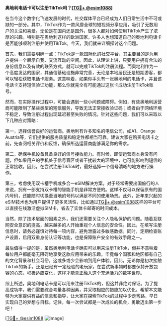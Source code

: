 **奥地利电话卡可以注册TikTok吗？[[TG💪+ @esim1088](https://t.me/s/esim1088)]**

在当今这个数字化飞速发展的时代，社交媒体平台已经成为人们日常生活中不可或缺的一部分。其中，TikTok作为一款风靡全球的短视频分享应用，吸引了无数用户的关注和喜爱。无论是在国内还是国外，很多人都对如何使用TikTok产生了浓厚的兴趣。特别是在奥地利这样的欧洲国家，许多人也想知道自己的奥地利电话卡是否能够顺利注册并使用TikTok。今天，我们就来详细探讨这个问题。

首先，我们需要明确一点：TikTok是一款国际化的社交平台，其主要目的是为用户提供一个展示自我、交流互动的空间。因此，从理论上讲，只要用户拥有合法的身份信息以及有效的联系方式，就可以完成TikTok的注册流程。而奥地利作为一个高度发达的国家，其通信基础设施非常完善，无论是本地居民还是短期游客，都可以轻松获取电话卡服务。这意味着，如果你手头有一张奥地利的电话卡，并且该电话卡支持短信验证功能，那么你就完全有可能通过这张卡成功注册TikTok账号。

然而，在实际操作过程中，可能会遇到一些小问题或障碍。例如，有些奥地利运营商可能限制了某些类型的短信服务，导致无法正常接收验证码；或者由于网络环境不稳定，导致注册过程出现延迟甚至失败的情况。针对这些问题，我们可以采取以下几种应对策略：

第一，选择信誉良好的运营商。奥地利有许多知名的电信公司，如A1、Orange Austria等，它们提供的服务质量和稳定性都相当可靠。建议大家在购买电话卡之前，先查阅相关评价和反馈，确保所选运营商能够满足你的需求。

第二，确保手机设备具备良好的信号接收能力。有时候，即使运营商本身没有问题，但如果用户的手机处于信号盲区或者干扰较大的环境中，也可能影响到短信的正常接收。因此，在尝试注册TikTok时，最好选择一个信号清晰的地方进行操作。

第三，考虑使用双卡槽手机或多合一eSIM解决方案。对于经常需要出国旅行的人来说，拥有一部支持双卡槽的智能手机是非常方便的。这样不仅可以保留原有的国内号码，还能随时切换至当地的号码以满足不同的使用场景。此外，近年来兴起的eSIM技术也为用户提供了更多灵活性，比如通过[TG💪+ @esim1088](https://t.me/s/esim1088)这样的平台可以直接在线激活虚拟SIM卡，省去了实体卡邮寄的时间成本。

当然，除了技术层面的因素之外，我们还需要关注个人隐私保护的问题。随着互联网安全意识的提高，越来越多的人开始重视个人信息的安全性。因此，在填写注册信息时，请务必谨慎对待每一项内容，避免泄露过多敏感数据。同时，定期检查账户设置，启用双重身份认证等功能，也是保障账户安全的有效手段之一。

最后值得一提的是，虽然奥地利电话卡确实可以用来注册TikTok，但并不意味着每位用户都能毫无阻碍地享受这款应用带来的乐趣。毕竟每个国家和地区都有自己的文化背景和社会习俗，这或多或少会影响到用户体验。因此，无论你是初次接触TikTok的新手，还是已经有一定经验的老玩家，在尝试新事物时都要保持开放包容的心态，积极适应变化，这样才能真正融入这个充满活力的数字世界。

综上所述，奥地利电话卡是可以用来注册TikTok的，但这并非绝对保证。为了提高成功率，我们需要综合考量各种因素，并采取相应的措施加以优化。希望本文能够为大家提供有益的信息和指导，让大家在探索TikTok的过程中少走弯路，早日实现自己的梦想与目标。记住，每一次尝试都是一次成长的机会，勇敢迈出第一步吧！

[[TG💪+ @esim1088](https://t.me/s/esim1088) ![Image](https://i.postimg.cc/4NQfJmqS/Snipaste-2025-05-13-00-14-12.png)]
